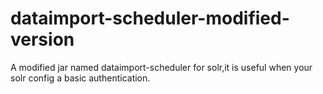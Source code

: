 # dataimport-scheduler-modified-version
A modified jar named dataimport-scheduler for solr,it is useful when your solr config a basic authentication.

